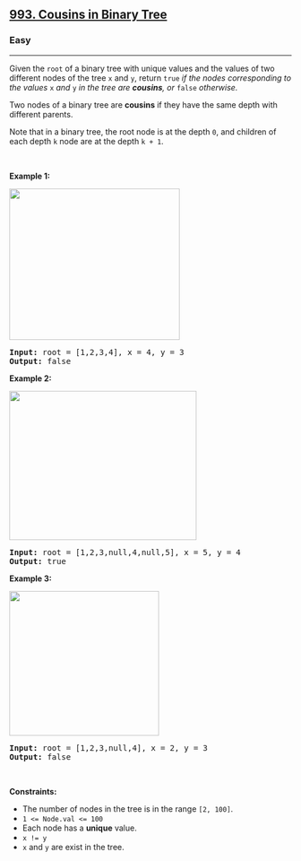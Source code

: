 <h2><a href="https://leetcode.com/problems/cousins-in-binary-tree/">993. Cousins in Binary Tree</a></h2><h3>Easy</h3><hr><div style="user-select: auto;"><p style="user-select: auto;">Given the <code style="user-select: auto;">root</code> of a binary tree with unique values and the values of two different nodes of the tree <code style="user-select: auto;">x</code> and <code style="user-select: auto;">y</code>, return <code style="user-select: auto;">true</code> <em style="user-select: auto;">if the nodes corresponding to the values </em><code style="user-select: auto;">x</code><em style="user-select: auto;"> and </em><code style="user-select: auto;">y</code><em style="user-select: auto;"> in the tree are <strong style="user-select: auto;">cousins</strong>, or </em><code style="user-select: auto;">false</code><em style="user-select: auto;"> otherwise.</em></p>

<p style="user-select: auto;">Two nodes of a binary tree are <strong style="user-select: auto;">cousins</strong> if they have the same depth with different parents.</p>

<p style="user-select: auto;">Note that in a binary tree, the root node is at the depth <code style="user-select: auto;">0</code>, and children of each depth <code style="user-select: auto;">k</code> node are at the depth <code style="user-select: auto;">k + 1</code>.</p>

<p style="user-select: auto;">&nbsp;</p>
<p style="user-select: auto;"><strong style="user-select: auto;">Example 1:</strong></p>
<img alt="" src="https://assets.leetcode.com/uploads/2019/02/12/q1248-01.png" style="width: 304px; height: 270px; user-select: auto;">
<pre style="user-select: auto;"><strong style="user-select: auto;">Input:</strong> root = [1,2,3,4], x = 4, y = 3
<strong style="user-select: auto;">Output:</strong> false
</pre>

<p style="user-select: auto;"><strong style="user-select: auto;">Example 2:</strong></p>
<img alt="" src="https://assets.leetcode.com/uploads/2019/02/12/q1248-02.png" style="width: 334px; height: 266px; user-select: auto;">
<pre style="user-select: auto;"><strong style="user-select: auto;">Input:</strong> root = [1,2,3,null,4,null,5], x = 5, y = 4
<strong style="user-select: auto;">Output:</strong> true
</pre>

<p style="user-select: auto;"><strong style="user-select: auto;">Example 3:</strong></p>
<img alt="" src="https://assets.leetcode.com/uploads/2019/02/13/q1248-03.png" style="width: 267px; height: 258px; user-select: auto;">
<pre style="user-select: auto;"><strong style="user-select: auto;">Input:</strong> root = [1,2,3,null,4], x = 2, y = 3
<strong style="user-select: auto;">Output:</strong> false
</pre>

<p style="user-select: auto;">&nbsp;</p>
<p style="user-select: auto;"><strong style="user-select: auto;">Constraints:</strong></p>

<ul style="user-select: auto;">
	<li style="user-select: auto;">The number of nodes in the tree is in the range <code style="user-select: auto;">[2, 100]</code>.</li>
	<li style="user-select: auto;"><code style="user-select: auto;">1 &lt;= Node.val &lt;= 100</code></li>
	<li style="user-select: auto;">Each node has a <strong style="user-select: auto;">unique</strong> value.</li>
	<li style="user-select: auto;"><code style="user-select: auto;">x != y</code></li>
	<li style="user-select: auto;"><code style="user-select: auto;">x</code> and <code style="user-select: auto;">y</code> are exist in the tree.</li>
</ul>
</div>